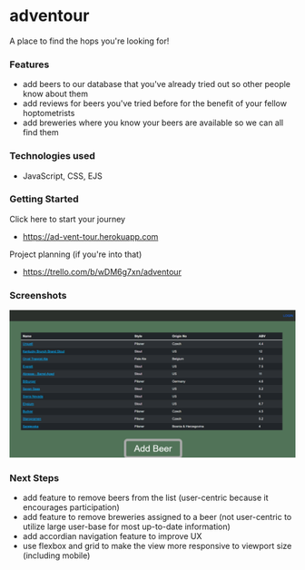 # adventour

A place to find the hops you're looking for!

### Features
- add beers to our database that you've already tried out so other people know about them
- add reviews for beers you've tried before for the benefit of your fellow hoptometrists
- add breweries where you know your beers are available so we can all find them

### Technologies used
- JavaScript, CSS, EJS

### Getting Started
Click here to start your journey
- https://ad-vent-tour.herokuapp.com

Project planning (if you're into that)
- https://trello.com/b/wDM6g7xn/adventour

### Screenshots

![test](/public/images/landing_page.png)

### Next Steps
- add feature to remove beers from the list (user-centric because it encourages participation)
- add feature to remove breweries assigned to a beer (not user-centric to utilize large user-base for most up-to-date information)
- add accordian navigation feature to improve UX
- use flexbox and grid to make the view more responsive to viewport size (including mobile)
